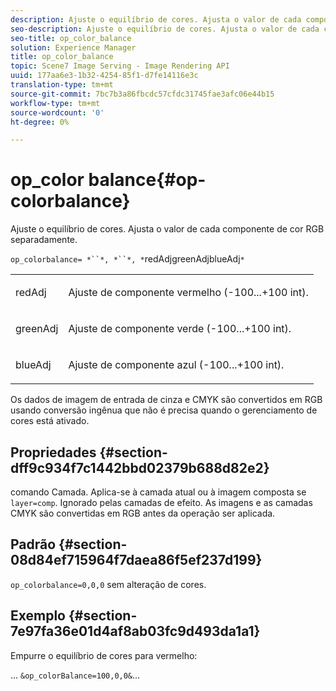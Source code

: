 ```yaml
---
description: Ajuste o equilíbrio de cores. Ajusta o valor de cada componente de cor RGB separadamente.
seo-description: Ajuste o equilíbrio de cores. Ajusta o valor de cada componente de cor RGB separadamente.
seo-title: op_color_balance
solution: Experience Manager
title: op_color_balance
topic: Scene7 Image Serving - Image Rendering API
uuid: 177aa6e3-1b32-4254-85f1-d7fe14116e3c
translation-type: tm+mt
source-git-commit: 7bc7b3a86fbcdc57cfdc31745fae3afc06e44b15
workflow-type: tm+mt
source-wordcount: '0'
ht-degree: 0%

---
```



# op_color balance{#op-colorbalance}

Ajuste o equilíbrio de cores. Ajusta o valor de cada componente de cor RGB separadamente.

`op_colorbalance= *``*, *``*, *`redAdjgreenAdjblueAdj`*`

<table id="simpletable_BBDAA6FE9A0E48E3BD8304BDED776713"> 
 <tr class="strow"> 
  <td class="stentry"> <p><span class="varname"> redAdj</span> </p></td> 
  <td class="stentry"> <p>Ajuste de componente vermelho (-100...+100 int). </p></td> 
 </tr> 
 <tr class="strow"> 
  <td class="stentry"> <p><span class="varname"> greenAdj</span> </p></td> 
  <td class="stentry"> <p>Ajuste de componente verde (-100...+100 int). </p></td> 
 </tr> 
 <tr class="strow"> 
  <td class="stentry"> <p><span class="varname"> blueAdj</span> </p></td> 
  <td class="stentry"> <p>Ajuste de componente azul (-100...+100 int). </p></td> 
 </tr> 
</table>

Os dados de imagem de entrada de cinza e CMYK são convertidos em RGB usando conversão ingênua que não é precisa quando o gerenciamento de cores está ativado.

## Propriedades {#section-dff9c934f7c1442bbd02379b688d82e2}

comando Camada. Aplica-se à camada atual ou à imagem composta se `layer=comp`. Ignorado pelas camadas de efeito. As imagens e as camadas CMYK são convertidas em RGB antes da operação ser aplicada.

## Padrão {#section-08d84ef715964f7daea86f5ef237d199}

`op_colorbalance=0,0,0` sem alteração de cores.

## Exemplo {#section-7e97fa36e01d4af8ab03fc9d493da1a1}

Empurre o equilíbrio de cores para vermelho:

... `&op_colorBalance=100,0,0&`...
